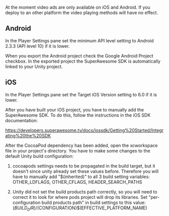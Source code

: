 At the moment video ads are only available on iOS and Android. If you deploy to an other platform the video playing methods will have no effect.

Android
-------
In the Player Settings pane set the minimum API level setting to Android 2.3.3 (API level 10) if it is lower.

When you export the Android project check the Google Android Project checkbox. In the exported project the SuperAwesome SDK is automatically linked to your Unity project.

iOS
---
In the Player Settings pane set the Target iOS Version setting to 6.0 if it is lower.

After you have built your iOS project, you have to manually add the SuperAwesome SDK. To do this, follow the instructions in the iOS SDK documentation:

https://developers.superawesome.tv/docs/iossdk/Getting%20Started/Integrating%20the%20SDK

After the CocoaPod dependency has been added, open the xcworkspace file in your project's directory. You have to make some changes to the default Unity build configuration:

1. cocoapods settings needs to be propagated in the build target, but it doesn't since unity already set these values before.  Therefore you will have to manually add "$(inherited)" to all 3 build setting variables: OTHER_LDFLAGS, OTHER_CFLAGS, HEADER_SEARCH_PATHS

2. Unity did not set the build products path correctly, so you will need to correct it to look for where pods project will drop its libraries.  Set "per-configuration build products path" in build settings to this value: $(BUILD_DIR)/$(CONFIGURATION)$(EFFECTIVE_PLATFORM_NAME)